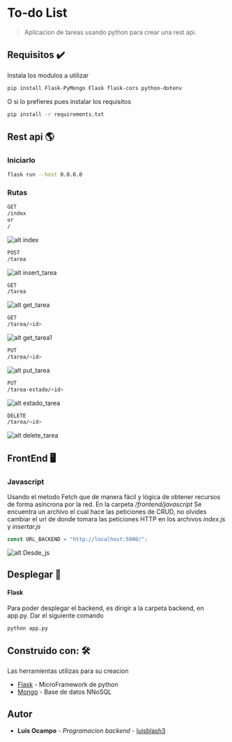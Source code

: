 # To-do List 

> Aplicacion de tareas usando python para crear una rest api.

## Requisitos ✔️
Instala los modulos a utilizar

```bash
pip install Flask-PyMongo Flask flask-cors python-dotenv
```

O si lo prefieres pues instalar los requisitos

```bash
pip install -r requirements.txt
```

## Rest api 🌎
### Iniciarlo
```bash
flask run --host 0.0.0.0
```
### Rutas
```bash
GET
/index
or
/
```
![alt index](https://github.com/Luis-Blash/to-do-list/blob/main/images/backend/index.png "index")

```bash
POST
/tarea
```
![alt insert_tarea](https://github.com/Luis-Blash/to-do-list/blob/main/images/backend/insert_tarea.png "post")


```bash
GET
/tarea
```
![alt get_tarea](https://github.com/Luis-Blash/to-do-list/blob/main/images/backend/get_tarea.png "get_tarea")


```bash
GET
/tarea/<id>
```
![alt get_tarea1](https://github.com/Luis-Blash/to-do-list/blob/main/images/backend/get_tarea1.png "Get_tarea1")


```bash
PUT
/tarea/<id>
```
![alt put_tarea](https://github.com/Luis-Blash/to-do-list/blob/main/images/backend/put_tarea.png "put_tarea")


```bash
PUT
/tarea-estado/<id>
```
![alt estado_tarea](https://github.com/Luis-Blash/to-do-list/blob/main/images/backend/estado.png "estado_tarea")


```bash
DELETE
/tarea/<id>
```
![alt delete_tarea](https://github.com/Luis-Blash/to-do-list/blob/main/images/backend/delete_tarea.png "Delete_tarea")

## FrontEnd 🖥
### Javascript 
Usando el metodo Fetch que de manera fácil y lógica de obtener recursos de forma asíncrona por la red.
En la carpeta */frontend/javascript*
Se encuentra un archivo el cual hace las peticiones de CRUD, no olvides cambiar el url de donde tomara las peticiones HTTP en los archivos *index.js* y *insertar.js*
```javascript
const URL_BACKEND = "http://localhost:5000/";
```
![alt Desde_js](https://github.com/Luis-Blash/to-do-list/blob/main/images/js/desde_js.png "Desde_js")

## Desplegar 🚀
#### Flask
Para poder desplegar el backend, es dirigir a la carpeta backend, en app.py.
Dar el siguiente comando

```bash
python app.py
```
## Construido con: 🛠

Las herramientas utilizas para su creacion

* [Flask](https://flask.palletsprojects.com/en/1.1.x/) - MicroFramework de python
* [Mongo](https://www.mongodb.com/es) - Base de datos NNoSQL

## Autor
* **Luis Ocampo** - *Programacion backend* - [luisblash3](https://twitter.com/luisblash3)




